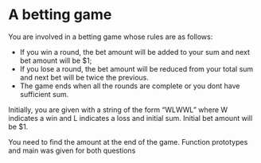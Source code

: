 # A betting game

You are involved in a betting game whose rules are as follows:

- If you win a round, the bet amount will be added to your sum and next bet amount will be $1;
- If you lose a round, the bet amount will be reduced from your total sum and next bet will be twice the previous.
- The game ends when all the rounds are complete or you dont have sufficient sum.

Initially, you are given with a string of the form “WLWWL” where W indicates a win and L indicates a 
loss and initial sum. Initial bet amount will be $1.

You need to find the amount at the end of the game. Function prototypes and main was given for both questions

